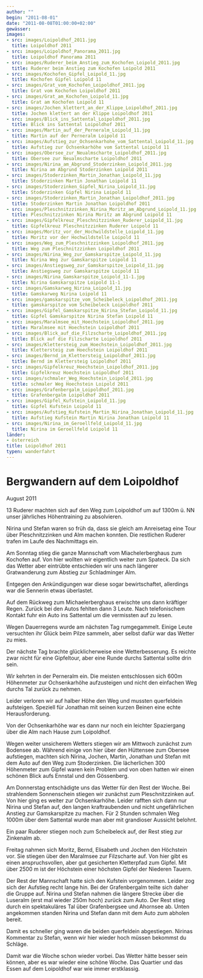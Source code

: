 ```yaml
---
author: ""
begin: "2011-08-01"
date: "2011-08-08T01:00:00+02:00"
gewässer:
images:
- src: images/Loipoldhof_2011.jpg
  title: Loipoldhof 2011
- src: images/Loipoldhof_Panorama_2011.jpg
  title: Loipoldhof Panorama 2011
- src: images/Ruderer_beim_Anstieg_zum_Kochofen_Loipold_2011.jpg
  title: Ruderer beim Anstieg zum Kochofen Loipold 2011
- src: images/Kochofen_Gipfel_Loipold_11.jpg
  title: Kochofen Gipfel Loipold 11
- src: images/Grat_vom_Kochofen_Loipoldhof_2011.jpg
  title: Grat vom Kochofen Loipoldhof 2011
- src: images/Grat_am_Kochofen_Loipold_11.jpg
  title: Grat am Kochofen Loipold 11
- src: images/Jochen_klettert_an_der_Klippe_Loipoldhof_2011.jpg
  title: Jochen klettert an der Klippe Loipoldhof 2011
- src: images/Blick_ins_Sattental_Loipoldhof_2011.jpg
  title: Blick ins Sattental Loipoldhof 2011
- src: images/Martin_auf_der_Perneralm_Loipold_11.jpg
  title: Martin auf der Perneralm Loipold 11
- src: images/Aufstieg_zur_Ochsenkarhohe_vom_Sattental_Loipold_11.jpg
  title: Aufstieg zur Ochsenkarhöhe vom Sattental Loipold 11
- src: images/Obersee_zur_Neualmscharte_Loipoldhof_2011.jpg
  title: Obersee zur Neualmscharte Loipoldhof 2011
- src: images/Nirina_am_Abgrund_Stoderzinken_Loipold_2011.jpg
  title: Nirina am Abgrund Stoderzinken Loipold 2011
- src: images/Stoderzinken_Martin_Jonathan_Loipold_11.jpg
  title: Stoderzinken Martin Jonathan Loipold 11
- src: images/Stoderzinken_Gipfel_Nirina_Loipold_11.jpg
  title: Stoderzinken Gipfel Nirina Loipold 11
- src: images/Stoderzinken_Martin_Jonathan_Loipoldhof_2011.jpg
  title: Stoderzinken Martin Jonathan Loipoldhof 2011
- src: images/Pleschnitzzinken_Nirina_Moritz_am_Abgrund_Loipold_11.jpg
  title: Pleschnitzzinken Nirina Moritz am Abgrund Loipold 11
- src: images/Gipfelkreuz_Pleschnitzzinken_Ruderer_Loipold_11.jpg
  title: Gipfelkreuz Pleschnitzzinken Ruderer Loipold 11
- src: images/Moritz_vor_der_Hochwildstelle_Loipold_11.jpg
  title: Moritz vor der Hochwildstelle Loipold 11
- src: images/Weg_zum_Pleschnitzzinken_Loipoldhof_2011.jpg
  title: Weg zum Pleschnitzzinken Loipoldhof 2011
- src: images/Nirina_Weg_zur_Gamskarspitze_Loipold_11.jpg
  title: Nirina Weg zur Gamskarspitze Loipold 11
- src: images/Anstiegsweg_zur_Gamskarspitze_Loipold_11.jpg
  title: Anstiegsweg zur Gamskarspitze Loipold 11
- src: images/Nirina_Gamskarspitze_Loipold_11-1.jpg
  title: Nirina Gamskarspitze Loipold 11-1
- src: images/Gamskarweg_Nirina_Loipold_11.jpg
  title: Gamskarweg Nirina Loipold 11
- src: images/gamskarspitze_vom_Scheibeleck_Loipoldhof_2011.jpg
  title: gamskarspitze vom Scheibeleck Loipoldhof 2011
- src: images/Gipfel_Gamskarspitze_Nirina_Stefan_Loipold_11.jpg
  title: Gipfel Gamskarspitze Nirina Stefan Loipold 11
- src: images/Maralmsee_mit_Hoechstein_Loipoldhof_2011.jpg
  title: Maralmsee mit Hoechstein Loipoldhof 2011
- src: images/Blick_auf_die_Filzscharte_Loipoldhof_2011.jpg
  title: Blick auf die Filzscharte Loipoldhof 2011
- src: images/Klettersteig_zum_Hoechstein_Loipoldhof_2011.jpg
  title: Klettersteig zum Hoechstein Loipoldhof 2011
- src: images/Bernd_im_Klettersteig_Loipoldhof_2011.jpg
  title: Bernd im Klettersteig Loipoldhof 2011
- src: images/Gipfelkreuz_Hoechstein_Loipoldhof_2011.jpg
  title: Gipfelkreuz Hoechstein Loipoldhof 2011
- src: images/schmaler_Weg_Hoechstein_Loipold_2011.jpg
  title: schmaler Weg Hoechstein Loipold 2011
- src: images/Grafenbergalm_Loipoldhof_2011.jpg
  title: Grafenbergalm Loipoldhof 2011
- src: images/Gipfel_Kufstein_Loipold_11.jpg
  title: Gipfel Kufstein Loipold 11
- src: images/Aufstieg_Kufstein_Martin_Nirina_Jonathan_Loipold_11.jpg
  title: Aufstieg Kufstein Martin Nirina Jonathan Loipold 11
- src: images/Nirina_im_Geroellfeld_Loipold_11.jpg
  title: Nirina im Geroellfeld Loipold 11
länder:
- österreich
title: Loipoldhof 2011
typen: wanderfahrt
---
```



# Bergwandern auf dem Loipoldhof


August 2011

13 Ruderer machten sich auf den Weg zum Loipoldhof um auf 1300m ü. NN unser jährliches Höhentraining zu absolvieren.

Nirina und Stefan waren so früh da, dass sie gleich am Anreisetag eine Tour über Pleschnitzzinken und Alm machen konnten. Die restlichen Ruderer trafen im Laufe des Nachmittags ein.

Am Sonntag stieg die ganze Mannschaft vom Miachelerberghaus zum Kochofen auf. Von hier wollten wir eigentlich weiter zum Spateck. Da sich das Wetter aber eintrübte entschieden wir uns nach längerer Gratwanderung zum Abstieg zur Schladminger Alm.

Entgegen den Ankündigungen war diese sogar bewirtschaftet, allerdings war die Sennerin etwas überlastet.

Auf dem Rückweg zum Michaelerberghaus erwischte uns dann kräftiger Regen. Zurück bei den Autos fehlten dann 3 Leute. Nach telefonischem Kontakt fuhr ein Auto ins Sattental um die vermissten auf zu lesen.

Wegen Dauerregens wurde am nächsten Tag rumgegammelt. Einige Leute versuchten ihr Glück beim Pilze sammeln, aber selbst dafür war das Wetter zu mies.

Der nächste Tag brachte glücklicherweise eine Wetterbesserung. Es reichte zwar nicht für eine Gipfeltour, aber eine Runde durchs Sattental sollte drin sein.

Wir kehrten in der Perneralm ein. Die meisten entschlossen sich 600m Höhenmeter zur Ochsenkarhöhe aufzusteigen und nicht den einfachen Weg durchs Tal zurück zu nehmen.

Leider verloren wir auf halber Höhe den Weg und mussten querfeldein aufsteigen. Speziell für Jonathan mit seinen kurzen Beinen eine echte Herausforderung.

Von der Ochsenkarhöhe war es dann nur noch ein leichter Spaziergang über die Alm nach Hause zum Loipoldhof.

Wegen weiter unsicherem Wetters stiegen wir am Mittwoch zunächst zum Bodensee ab. Während einige von hier über den Hüttensee zum Obersee aufstiegen, machten sich Nirina, Jochen, Martin, Jonathan und Stefan mit dem Auto auf den Weg zum Stoderzinken. Die lächerlichen 300 Höhenmeter zum Gipfel waren kein Problem und von oben hatten wir einen schönen Blick aufs Ennstal und den Gössenberg.

Am Donnerstag entschädigte uns das Wetter für den Rest der Woche. Bei strahlendem Sonnenschein stiegen wir zunächst zum Pleschnitzzinken auf. Von hier ging es weiter zur Ochsenkarhöhe. Leider rafften sich dann nur Nirina und Stefan auf, den langen kraftraubenden und nicht ungefährlichen Anstieg zur Gamskarspitze zu machen. Für 2 Stunden schmalen Weg 1000m über dem Sattental wurde man aber mit grandioser Aussicht belohnt.

Ein paar Ruderer stiegen noch zum Scheibeleck auf, der Rest stieg zur Zinkenalm ab.

Freitag nahmen sich Moritz, Bernd, Elisabeth und Jochen den Höchstein vor. Sie stiegen über den Maralmsee zur Filzscharte auf. Von hier gibt es einen anspruchsvollen, aber gut gesicherten Kletterpfad zum Gipfel. Mit über 2500 m ist der Höchstein einer höchsten Gipfel der Niederen Tauern.

Der Rest der Mannschaft hatte sich den Kufstein vorgenommen. Leider zog sich der Aufstieg recht lange hin. Bei der Grafenbergalm teilte sich daher die Gruppe auf. Nirina und Stefan nahmen die längere Strecke über die Luseralm (erst mal wieder 250m hoch) zurück zum Auto. Der Rest stieg durch ein spektakuläres Tal über Grafenbergsee und Ahornsee ab. Unten angekommen standen Nirina und Stefan dann mit dem Auto zum abholen bereit.

Damit es schneller ging waren die beiden querfeldein abgestiegen. Nirinas Kommentar zu Stefan, wenn wir hier wieder hoch müssen bekommst du Schläge.

Damit war die Woche schon wieder vorbei. Das Wetter hätte besser sein können, aber es war wieder eine schöne Woche. Das Quartier und das Essen auf dem Loipoldhof war wie immer erstklassig.
